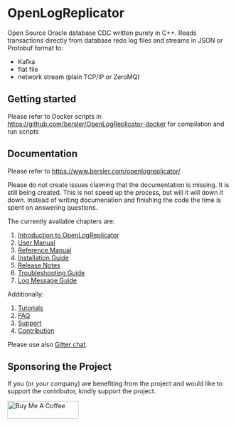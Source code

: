 # OpenLogReplicator
Open Source Oracle database CDC written purely in C++. Reads transactions directly from database redo log files and streams in JSON or Protobuf format to:
* Kafka
* flat file
* network stream (plain TCP/IP or ZeroMQ)

## Getting started

Please refer to Docker scripts in https://github.com/bersler/OpenLogReplicator-docker for compilation and run scripts

## Documentation

Please refer to https://www.bersler.com/openlogreplicator/

Please do not create issues claiming that the documentation is missing. It is still being created. This is not speed up the process, but will it will down it down. Instead of writing documenation and finishing the code the time is spent on answering questions.

The currently available chapters are:

1. [Introduction to OpenLogReplicator](documentation/introduction/introduction.adoc)
2. [User Manual](documentation/user-manual/user-manual.adoc)
3. [Reference Manual](documentation/reference-manual/reference-manual.adoc)
4. [Installation Guide](documentation/installation/installation.adoc)
5. [Release Notes](documentation/release-notes/release-notes.adoc)
6. [Troubleshooting Guide](documentation/troubleshooting/troubleshooting.adoc)
7. [Log Message Guide](documentation/log-messages/log-messages.adoc)

Additionally:
1. [Tutorials](https://www.bersler.com/openlogreplicator/tutorials/)
2. [FAQ](https://www.bersler.com/openlogreplicator/faq/)
3. [Support](https://www.bersler.com/openlogreplicator/support/)
4. [Contribution](https://www.bersler.com/openlogreplicator/contribution/)

Please use also [Gitter chat](https://gitter.im/bersler/OpenLogReplicator).


## Sponsoring the Project

If you (or your company) are benefiting from the project and would like to support the contributor, kindly support the project.

<a href="https://www.buymeacoffee.com/bersler" target="_blank"><img src="https://cdn.buymeacoffee.com/buttons/v2/default-blue.png" alt="Buy Me A Coffee" style="height: 40px !important;width: 160px !important;" ></a>
